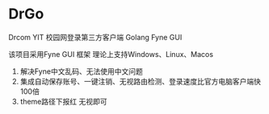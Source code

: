 # DrGo
Drcom YIT 校园网登录第三方客户端 Golang Fyne GUI

该项目采用Fyne GUI 框架 理论上支持Windows、Linux、Macos

1. 解决Fyne中文乱码、无法使用中文问题
2. 集成自动保存账号、一键注销、无视路由检测、登录速度比官方电脑客户端快100倍
3. theme路径下报红 无视即可
